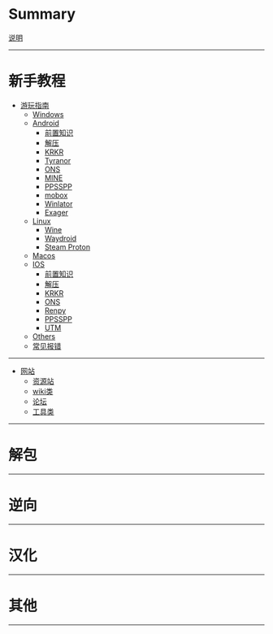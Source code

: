 # Summary

[说明](./index.md)

---

# 新手教程

- [游玩指南](./play_guide/index.md)
    - [Windows]()
    - [Android]()
        - [前置知识](./play_guide/Android/front/index.md)
        - [解压](./play_guide/Android/extract/index.md)
        - [KRKR](./play_guide/Android/KRKR/index.md)
        - [Tyranor](./play_guide/Android/Tyranor/index.md)
        - [ONS](./play_guide/Android/ONS/index.md)
        - [MINE](./play_guide/Android/MINE/index.md)
        - [PPSSPP](./play_guide/Android/PPSSPP/index.md)
        - [mobox]()
        - [Winlator]()
        - [Exager]()
    - [Linux]()
        - [Wine]()
        - [Waydroid]()
        - [Steam Proton]()
    - [Macos]()
    - [IOS]()
        - [前置知识](./play_guide/IOS/front/index.md)
        - [解压](./play_guide/IOS/extract/index.md)
        - [KRKR](./play_guide/IOS/KRKR/index.md)
        - [ONS](./play_guide/IOS/ONS/index.md)
        - [Renpy](./play_guide/IOS/Renpy/index.md)
        - [PPSSPP](./play_guide/IOS/PPSSPP/index.md)
        - [UTM](./play_guide/IOS/UTM/index.md)
    - [Others]()
    - [常见报错]()

---

- [网站]()
    - [资源站](./website/resources/index.md)
    - [wiki类]()
    - [论坛]()
    - [工具类]()

---

# 解包

---

# 逆向

---

# 汉化

---

# 其他

---
